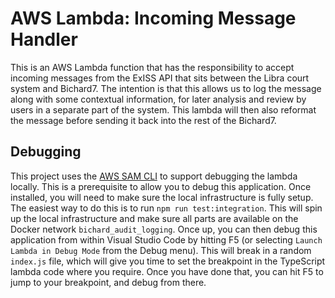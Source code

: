 # AWS Lambda: Incoming Message Handler

This is an AWS Lambda function that has the responsibility to accept incoming messages from the ExISS API that sits between the Libra court system and Bichard7. The intention is that this allows us to log the message along with some contextual information, for later analysis and review by users in a separate part of the system. This lambda will then also reformat the message before sending it back into the rest of the Bichard7.

## Debugging

This project uses the [AWS SAM CLI](https://docs.aws.amazon.com/serverless-application-model/latest/developerguide/serverless-sam-cli-install.html) to support debugging the lambda locally. This is a prerequisite to allow you to debug this application. Once installed, you will need to make sure the local infrastructure is fully setup. The easiest way to do this is to run `npm run test:integration`. This will spin up the local infrastructure and make sure all parts are available on the Docker network `bichard_audit_logging`. Once up, you can then debug this application from within Visual Studio Code by hitting F5 (or selecting `Launch Lambda in Debug Mode` from the Debug menu). This will break in a random `index.js` file, which will give you time to set the breakpoint in the TypeScript lambda code where you require. Once you have done that, you can hit F5 to jump to your breakpoint, and debug from there.
